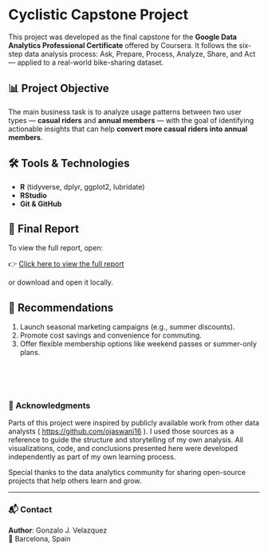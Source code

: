 # Cyclistic Capstone Project

This project was developed as the final capstone for the **Google Data Analytics Professional Certificate** offered by Coursera. It follows the six-step data analysis process: Ask, Prepare, Process, Analyze, Share, and Act — applied to a real-world bike-sharing dataset.

## 📊 Project Objective

The main business task is to analyze usage patterns between two user types — **casual riders** and **annual members** — with the goal of identifying actionable insights that can help **convert more casual riders into annual members**.

## 🛠️ Tools & Technologies

- **R** (tidyverse, dplyr, ggplot2, lubridate)
- **RStudio**
- **Git & GitHub**

## 📄 Final Report

To view the full report, open:  

👉 [Click here to view the full report](https://peladovelazquez.github.io/cyclistic-capstone-project/)
 
or download and open it locally.

## 📢 Recommendations

1. Launch seasonal marketing campaigns (e.g., summer discounts).
2. Promote cost savings and convenience for commuting.
3. Offer flexible membership options like weekend passes or summer-only plans.


<br><br><br>

### 🙏 Acknowledgments

Parts of this project were inspired by publicly available work from other data analysts ( https://github.com/ojaswani16 ). I used those sources as a reference to guide the structure and storytelling of my own analysis. All visualizations, code, and conclusions presented here were developed independently as part of my own learning process.

Special thanks to the data analytics community for sharing open-source projects that help others learn and grow.


---

### 📬 Contact

**Author**: Gonzalo J. Velazquez  
📍 Barcelona, Spain
